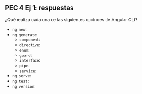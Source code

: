 ## PEC 4 Ej 1: respuestas

¿Qué realiza cada una de las siguientes opcinoes de Angular CLI?

* `ng new`:
* `ng generate`:
    * `component`:
    * `directive`:
    * `enum`:
    * `guard`:
    * `interface`:
    * `pipe`:
    * `service`:
* `ng serve`:
* `ng test`:
* `ng version`:

